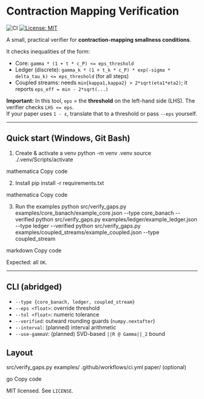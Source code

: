 # Contraction Mapping Verification

![CI](https://github.com/towre676-cloud/contraction-mapping-verification/actions/workflows/ci.yml/badge.svg)
[![License: MIT](https://img.shields.io/badge/License-MIT-yellow.svg)](LICENSE)

A small, practical verifier for **contraction-mapping smallness conditions**.

It checks inequalities of the form:

- Core: `gamma * (1 + t * c_P) <= eps_threshold`
- Ledger (discrete): `gamma_k * (1 + t_k * c_P) * exp(-sigma * delta_tau_k) <= eps_threshold` (for all steps)
- Coupled streams: needs `min{kappa1,kappa2} > 2*sqrt(eta1*eta2)`; it reports `eps_eff = min - 2*sqrt(...)`

**Important:** In this tool, `eps` = the **threshold** on the left-hand side (LHS). The verifier checks `LHS <= eps`.  
If your paper uses `1 - ε`, translate that to a threshold or pass `--eps` yourself.

---

## Quick start (Windows, Git Bash)

1) Create & activate a venv
python -m venv .venv
source ./.venv/Scripts/activate

mathematica
Copy code

2) Install
pip install -r requirements.txt

mathematica
Copy code

3) Run the examples
python src/verify_gaps.py examples/core_banach/example_core.json --type core_banach --verified
python src/verify_gaps.py examples/ledger/example_ledger.json --type ledger --verified
python src/verify_gaps.py examples/coupled_streams/example_coupled.json --type coupled_stream

markdown
Copy code

Expected: all `OK`.

---

## CLI (abridged)
- `--type {core_banach, ledger, coupled_stream}`
- `--eps <float>`: override threshold
- `--tol <float>`: numeric tolerance
- `--verified`: outward rounding guards (`numpy.nextafter`)
- `--interval`: (planned) interval arithmetic
- `--use-gammaV`: (planned) SVD-based `||R @ Gamma||_2` bound

## Layout
src/verify_gaps.py
examples/
.github/workflows/ci.yml
paper/ (optional)

go
Copy code

MIT licensed. See `LICENSE`.
